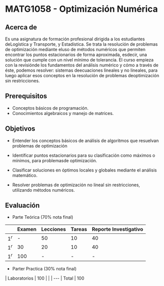 # MATG1058 - Optimización Numérica

## Acerca de

Es una asignatura de formación profesional dirigida a los estudiantes deLogística y Transporte, y Estadística. Se trata la resolución de problemas de optimización mediante eluso de métodos numéricos que permiten encontrar los puntos estacionarios de forma aproximada, esdecir, una solución que cumple con un nivel mínimo de tolerancia. El curso empieza con la revisiónde los fundamentos del análisis numérico y cómo a través de éste, podemos resolver: sistemas deecuaciones lineales y no lineales, para luego aplicar esos conceptos en la resolución de problemas deoptimización sin restricciones.

## Prerequisitos

- Conceptos básicos de programación.
- Conocimientos algebraicos y manejo de matrices.

## Objetivos

- Entender los conceptos básicos de análisis de algoritmos que resuelvan problemas de optimización

- Identificar puntos estacionarios para su clasificación como máximos o mínimos, para problemasde optimización.

- Clasificar soluciones en óptimos locales y globales mediante el análisis matemático.

- Resolver problemas de optimización no lineal sin restricciones, utilizando métodos numéricos.

## Evaluación

- Parte Teórica (70% nota final)

| | Examen | Lecciones | Tareas | Reporte Investigativo |
| --- | --- | --- | --- | --- | 
|$1^{r}$| - | 50 | 10 | 40 |
|$1^{r}$| 30 | 20 | 10 | 40 |
|$1^{r}$| 100 | - | - | - |

- Parter Practica (30% nota final)

| Laboratorios | 100 |
| | --- |
Total | 100